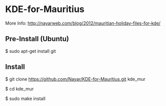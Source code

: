 KDE-for-Mauritius
=================
More Info: http://nayarweb.com/blog/2012/mauritian-holiday-files-for-kde/

Pre-Install (Ubuntu)
-----------
$ sudo apt-get install git

Install
-------
$ git clone https://github.com/Nayar/KDE-for-Mauritius.git kde_mur

$ cd kde_mur

$ sudo make install
